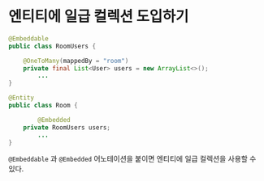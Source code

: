 # 엔티티에 일급 컬렉션 도입하기

```java
@Embeddable
public class RoomUsers {

    @OneToMany(mappedBy = "room")
    private final List<User> users = new ArrayList<>();
		...
}
```

```java
@Entity
public class Room {

		@Embedded
    private RoomUsers users;
		...
}
```

`@Embeddable` 과 `@Embedded` 어노테이션을 붙이면 엔티티에 일급 컬렉션을 사용할 수 있다.
